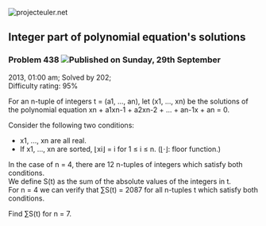 ![projecteuler.net](images/print_page_logo.png)

## Integer part of polynomial equation's solutions

### Problem 438 ![](images/icon_info.png)Published on Sunday, 29th September
2013, 01:00 am; Solved by 202;  
Difficulty rating: 95%

For an n-tuple of integers t = (a1, ..., an), let (x1, ..., xn) be the
solutions of the polynomial equation xn \+ a1xn-1 \+ a2xn-2 \+ ... + an-1x \+
an = 0.

Consider the following two conditions:

  * x1, ..., xn are all real. 
  * If x1, ..., xn are sorted, ⌊xi⌋ = i for 1 ≤ i ≤ n. (⌊·⌋: floor function.) 

In the case of n = 4, there are 12 n-tuples of integers which satisfy both
conditions.  
We define S(t) as the sum of the absolute values of the integers in t.  
For n = 4 we can verify that ∑S(t) = 2087 for all n-tuples t which satisfy
both conditions.

Find ∑S(t) for n = 7.

  
  


